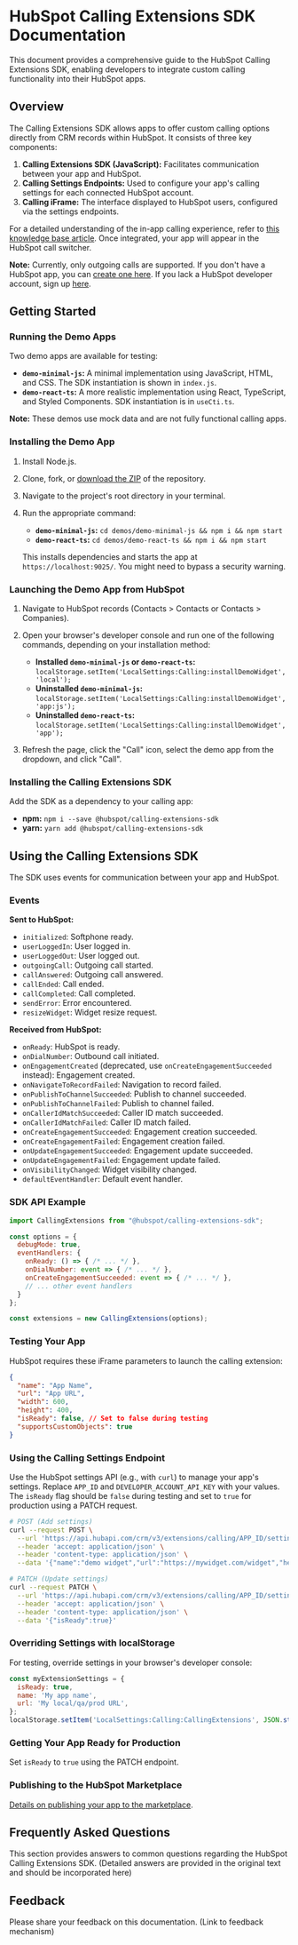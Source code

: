 # HubSpot Calling Extensions SDK Documentation

This document provides a comprehensive guide to the HubSpot Calling Extensions SDK, enabling developers to integrate custom calling functionality into their HubSpot apps.

## Overview

The Calling Extensions SDK allows apps to offer custom calling options directly from CRM records within HubSpot.  It consists of three key components:

1. **Calling Extensions SDK (JavaScript):** Facilitates communication between your app and HubSpot.
2. **Calling Settings Endpoints:**  Used to configure your app's calling settings for each connected HubSpot account.
3. **Calling iFrame:** The interface displayed to HubSpot users, configured via the settings endpoints.

For a detailed understanding of the in-app calling experience, refer to [this knowledge base article](LINK_TO_ARTICLE_REQUIRED).  Once integrated, your app will appear in the HubSpot call switcher.

**Note:** Currently, only outgoing calls are supported.  If you don't have a HubSpot app, you can [create one here](LINK_TO_APP_CREATION_REQUIRED).  If you lack a HubSpot developer account, sign up [here](LINK_TO_SIGNUP_REQUIRED).


## Getting Started

### Running the Demo Apps

Two demo apps are available for testing:

* **`demo-minimal-js`:** A minimal implementation using JavaScript, HTML, and CSS.  The SDK instantiation is shown in `index.js`.
* **`demo-react-ts`:** A more realistic implementation using React, TypeScript, and Styled Components. SDK instantiation is in `useCti.ts`.

**Note:** These demos use mock data and are not fully functional calling apps.

### Installing the Demo App

1. Install Node.js.
2. Clone, fork, or [download the ZIP](LINK_TO_ZIP_REQUIRED) of the repository.
3. Navigate to the project's root directory in your terminal.
4. Run the appropriate command:

   * **`demo-minimal-js`:**  `cd demos/demo-minimal-js && npm i && npm start`
   * **`demo-react-ts`:** `cd demos/demo-react-ts && npm i && npm start`

   This installs dependencies and starts the app at `https://localhost:9025/`. You might need to bypass a security warning.


### Launching the Demo App from HubSpot

1. Navigate to HubSpot records (Contacts > Contacts or Contacts > Companies).
2. Open your browser's developer console and run one of the following commands, depending on your installation method:

   * **Installed `demo-minimal-js` or `demo-react-ts`:** `localStorage.setItem('LocalSettings:Calling:installDemoWidget', 'local');`
   * **Uninstalled `demo-minimal-js`:** `localStorage.setItem('LocalSettings:Calling:installDemoWidget', 'app:js');`
   * **Uninstalled `demo-react-ts`:** `localStorage.setItem('LocalSettings:Calling:installDemoWidget', 'app');`

3. Refresh the page, click the "Call" icon, select the demo app from the dropdown, and click "Call".


### Installing the Calling Extensions SDK

Add the SDK as a dependency to your calling app:

* **npm:** `npm i --save @hubspot/calling-extensions-sdk`
* **yarn:** `yarn add @hubspot/calling-extensions-sdk`


## Using the Calling Extensions SDK

The SDK uses events for communication between your app and HubSpot.

### Events

**Sent to HubSpot:**

* `initialized`: Softphone ready.
* `userLoggedIn`: User logged in.
* `userLoggedOut`: User logged out.
* `outgoingCall`: Outgoing call started.
* `callAnswered`: Outgoing call answered.
* `callEnded`: Call ended.
* `callCompleted`: Call completed.
* `sendError`: Error encountered.
* `resizeWidget`: Widget resize request.

**Received from HubSpot:**

* `onReady`: HubSpot is ready.
* `onDialNumber`: Outbound call initiated.
* `onEngagementCreated` (deprecated, use `onCreateEngagementSucceeded` instead): Engagement created.
* `onNavigateToRecordFailed`: Navigation to record failed.
* `onPublishToChannelSucceeded`: Publish to channel succeeded.
* `onPublishToChannelFailed`: Publish to channel failed.
* `onCallerIdMatchSucceeded`: Caller ID match succeeded.
* `onCallerIdMatchFailed`: Caller ID match failed.
* `onCreateEngagementSucceeded`: Engagement creation succeeded.
* `onCreateEngagementFailed`: Engagement creation failed.
* `onUpdateEngagementSucceeded`: Engagement update succeeded.
* `onUpdateEngagementFailed`: Engagement update failed.
* `onVisibilityChanged`: Widget visibility changed.
* `defaultEventHandler`: Default event handler.


### SDK API Example

```javascript
import CallingExtensions from "@hubspot/calling-extensions-sdk";

const options = {
  debugMode: true,
  eventHandlers: {
    onReady: () => { /* ... */ },
    onDialNumber: event => { /* ... */ },
    onCreateEngagementSucceeded: event => { /* ... */ },
    // ... other event handlers
  }
};

const extensions = new CallingExtensions(options);
```

### Testing Your App

HubSpot requires these iFrame parameters to launch the calling extension:

```json
{
  "name": "App Name",
  "url": "App URL",
  "width": 600,
  "height": 400,
  "isReady": false, // Set to false during testing
  "supportsCustomObjects": true
}
```

### Using the Calling Settings Endpoint

Use the HubSpot settings API (e.g., with `curl`) to manage your app's settings.  Replace `APP_ID` and `DEVELOPER_ACCOUNT_API_KEY` with your values.  The `isReady` flag should be `false` during testing and set to `true` for production using a PATCH request.

```bash
# POST (Add settings)
curl --request POST \
  --url 'https://api.hubapi.com/crm/v3/extensions/calling/APP_ID/settings?hapikey=DEVELOPER_ACCOUNT_API_KEY' \
  --header 'accept: application/json' \
  --header 'content-type: application/json' \
  --data '{"name":"demo widget","url":"https://mywidget.com/widget","height":600,"width":400,"isReady":false}'

# PATCH (Update settings)
curl --request PATCH \
  --url 'https://api.hubapi.com/crm/v3/extensions/calling/APP_ID/settings?hapikey=DEVELOPER_ACCOUNT_API_KEY' \
  --header 'accept: application/json' \
  --header 'content-type: application/json' \
  --data '{"isReady":true}'
```

### Overriding Settings with localStorage

For testing, override settings in your browser's developer console:

```javascript
const myExtensionSettings = {
  isReady: true,
  name: 'My app name',
  url: 'My local/qa/prod URL',
};
localStorage.setItem('LocalSettings:Calling:CallingExtensions', JSON.stringify(myExtensionSettings));
```

### Getting Your App Ready for Production

Set `isReady` to `true` using the PATCH endpoint.


### Publishing to the HubSpot Marketplace

[Details on publishing your app to the marketplace](LINK_TO_MARKETPLACE_PUBLISHING_REQUIRED).


## Frequently Asked Questions

This section provides answers to common questions regarding the HubSpot Calling Extensions SDK.  (Detailed answers are provided in the original text and should be incorporated here)


## Feedback

Please share your feedback on this documentation. (Link to feedback mechanism)

